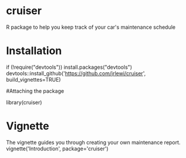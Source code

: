 # cruiser
R package to help you keep track of your car's maintenance schedule

# Installation
if (!require("devtools")) install.packages("devtools")
devtools::install_github('https://github.com/jrlewi/cruiser', build_vignettes=TRUE)

#Attaching the package

library(cruiser)

# Vignette
The vignette guides you through creating your own maintenance report. 
vignette('Introduction', package='cruiser')
